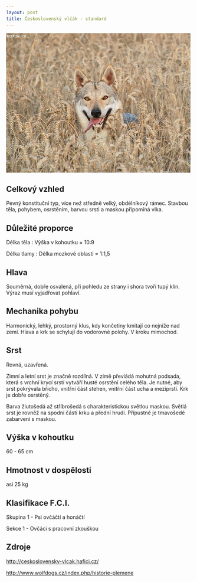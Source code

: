 ```yaml
---
layout: post
title: Československý vlčák - standard
---
```

![Československý vlčák](/images/cv2.jpg)

## Celkový vzhled
Pevný konstituční typ, více než středně velký, obdélníkový rámec. Stavbou těla, pohybem, osrstěním, barvou srsti a maskou připomíná vlka.

## Důležité proporce
Délka těla : Výška v kohoutku = 10:9

Délka tlamy : Délka mozkové oblasti = 1:1,5

## Hlava
Souměrná, dobře osvalená, při pohledu ze strany i shora tvoří tupý klín. Výraz musí vyjadřovat pohlaví.

## Mechanika pohybu
Harmonický, lehký, prostorný klus, kdy končetiny kmitají co nejníže nad zemí. Hlava a krk se schylují do vodorovné polohy. V kroku mimochod.

## Srst
Rovná, uzavřená. 

Zimní a letní srst je značně rozdílná. V zimě převládá mohutná podsada, která s vrchní krycí srstí vytváří husté osrstění celého těla. Je nutné, aby srst pokrývala břicho, vnitřní část stehen, vnitřní část ucha a meziprstí. Krk je dobře osrstěný.

Barva žlutošedá až stříbrošedá s charakteristickou světlou maskou. Světlá srst je rovněž na spodní části krku a přední hrudi. Přípustné je tmavošedé zabarvení s maskou.

## Výška v kohoutku
60 - 65 cm

## Hmotnost v dospělosti
asi 25 kg

## Klasifikace F.C.I.
Skupina 1 - Psi ovčáčtí a honáčtí

Sekce 1 - Ovčáci s pracovní zkouškou

## Zdroje

<http://ceskoslovensky-vlcak.hafici.cz/>

<http://www.wolfdogs.cz/index.php/historie-plemene>